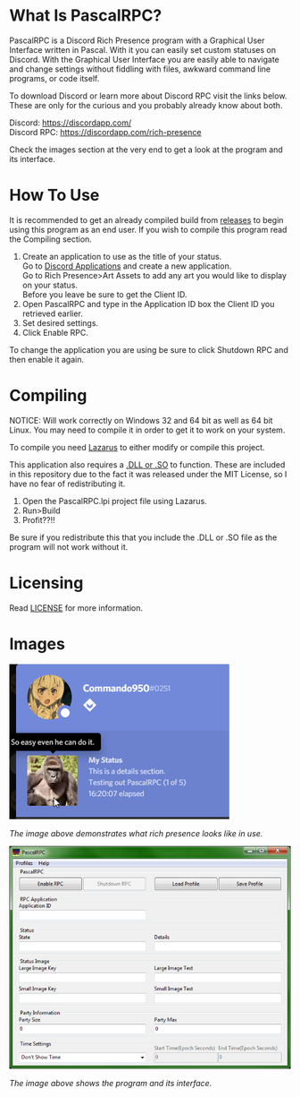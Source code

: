 # What Is PascalRPC?
PascalRPC is a Discord Rich Presence program with a Graphical User Interface written in Pascal. With it you can easily set custom statuses on Discord. With the Graphical User Interface you are easily able to navigate and change settings without fiddling with files, awkward command line programs, or code itself.

To download Discord or learn more about Discord RPC visit the links below. These are only for the curious and you probably already know about both.

Discord: <https://discordapp.com/>  
Discord RPC: <https://discordapp.com/rich-presence>

Check the images section at the very end to get a look at the program and its interface.

# How To Use
It is recommended to get an already compiled build from [releases](https://github.com/Commando950/PascalRPC/releases) to begin using this program as an end user. If you wish to compile this program read the Compiling section.

1. Create an application to use as the title of your status.   
   Go to [Discord Applications](https://discordapp.com/developers/applications) and create a new application.  
   Go to Rich Presence>Art Assets to add any art you would like to display on your status.  
   Before you leave be sure to get the Client ID.
2. Open PascalRPC and type in the Application ID box the Client ID you retrieved earlier.
3. Set desired settings.
4. Click Enable RPC.

To change the application you are using be sure to click Shutdown RPC and then enable it again.

# Compiling
NOTICE: Will work correctly on Windows 32 and 64 bit as well as 64 bit Linux. You may need to compile it in order to get it to work on your system.

To compile you need [Lazarus](https://www.lazarus-ide.org/) to either modify or compile this project.

This application also requires a [.DLL or .SO](https://github.com/discord/discord-rpc) to function. These are included in this repository due to the fact it was released under the MIT License, so I have no fear of redistributing it.

1. Open the PascalRPC.lpi project file using Lazarus.
2. Run>Build
3. Profit??!!

Be sure if you redistribute this that you include the .DLL or .SO file as the program will not work without it.

# Licensing
Read [LICENSE](../master/LICENSE) for more information.

# Images

![Image](https://github.com/Commando950/PascalRPC/raw/master/images/example.png "An example in action.")

*The image above demonstrates what rich presence looks like in use.*

![Image](https://github.com/Commando950/PascalRPC/raw/master/images/PascalRPC.png "The program interface.")

*The image above shows the program and its interface.*
